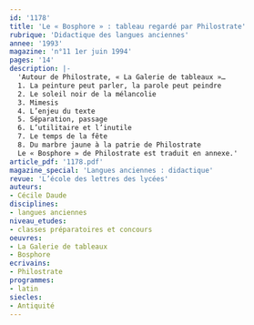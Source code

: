 ```yaml
---
id: '1178'
title: 'Le « Bosphore » : tableau regardé par Philostrate'
rubrique: 'Didactique des langues anciennes'
annee: '1993'
magazine: 'n°11 1er juin 1994'
pages: '14'
description: |-
  'Autour de Philostrate, « La Galerie de tableaux »…
  1. La peinture peut parler, la parole peut peindre
  2. Le soleil noir de la mélancolie
  3. Mimesis
  4. L’enjeu du texte
  5. Séparation, passage
  6. L’utilitaire et l’inutile
  7. Le temps de la fête
  8. Du marbre jaune à la patrie de Philostrate
  Le « Bosphore » de Philostrate est traduit en annexe.'
article_pdf: '1178.pdf'
magazine_special: 'Langues anciennes : didactique'
revue: 'L’école des lettres des lycées'
auteurs:
- Cécile Daude
disciplines:
- langues anciennes
niveau_etudes:
- classes préparatoires et concours
oeuvres:
- La Galerie de tableaux
- Bosphore
ecrivains:
- Philostrate
programmes:
- latin
siecles:
- Antiquité
---
```


